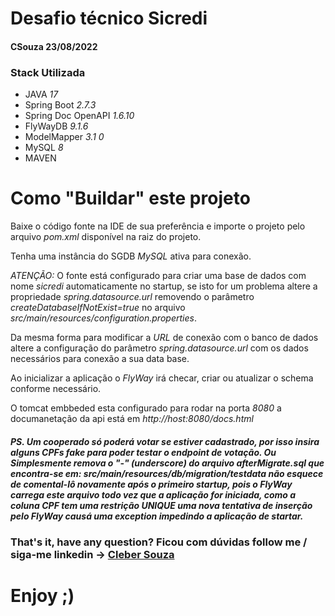 # Desafio técnico Sicredi

#### CSouza 23/08/2022

### Stack Utilizada

* JAVA *17*
* Spring Boot *2.7.3*
* Spring Doc OpenAPI *1.6.10*
* FlyWayDB *9.1.6*
* ModelMapper *3.1 0*
* MySQL *8*
* MAVEN

# Como "Buildar" este projeto
Baixe o código fonte na IDE de sua preferência e importe o projeto pelo arquivo *pom.xml* disponível na raiz do projeto.

Tenha uma instância do SGDB *MySQL* ativa para conexão. 

*ATENÇÃO:* O fonte está configurado para criar uma base
de dados com nome *sicredi* automaticamente no startup, se isto for um problema altere a propriedade *spring.datasource.url*
removendo o parâmetro *createDatabaseIfNotExist=true* no arquivo *src/main/resources/configuration.properties*.

Da mesma forma para modificar a *URL* de conexão com o banco de dados altere a configuração do parâmetro 
*spring.datasource.url* com os dados necessários para conexão a sua data base.

Ao inicializar a aplicação o *FlyWay* irá checar, criar ou atualizar o schema conforme necessário.

O tomcat embbeded esta configurado para rodar na porta *8080* a documanetação da api está em *http://host:8080/docs.html*

##### PS. Um cooperado só poderá votar se estiver cadastrado, por isso insira alguns *CPFs* fake para poder testar o endpoint de votação. Ou Simplesmente remova o "-" (underscore) do arquivo *afterMigrate.sql* que encontra-se em: *src/main/resources/db/migration/testdata* não esquece de comental-lô novamente após o primeiro startup, pois o FlyWay carrega este arquivo todo vez que a aplicação for iniciada, como a coluna CPF tem uma restrição *UNIQUE* uma nova tentativa de inserção pelo FlyWay causá uma exception impedindo a aplicação de startar.

### That's it, have any question? Ficou com dúvidas follow me / siga-me linkedin ->  <a href="https://www.linkedin.com/in/ccs1201/">Cleber Souza<a/>


# Enjoy ;)
